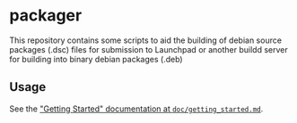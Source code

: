 packager
========

This repository contains some scripts to aid the building of debian source
packages (.dsc) files for submission to Launchpad or another buildd server for
building into binary debian packages (.deb)

Usage
-----

See the ["Getting Started" documentation at
`doc/getting_started.md`](doc/getting_started.md).
